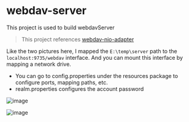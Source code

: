 # webdav-server
This project is used to build webdavServer

> This project references [webdav-nio-adapter](https://github.com/cryptomator/webdav-nio-adapter)

Like the two pictures here, I mapped the `E:\temp\server` path to the `localhost:9735/webdav` interface. And you can mount this interface by mapping a network drive.

- You can go to config.properties under the resources package to configure ports, mapping paths, etc. 
- realm.properties configures the account password

![image](https://github.com/Heachy/webdav-server/assets/90972647/1964cc9e-01e5-46a8-a26d-ffc708125537)

![image](https://github.com/Heachy/webdav-server/assets/90972647/cc60799a-207c-412b-9ed5-c3430280c73e)
